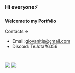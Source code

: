 ### Hi everyone⚡
#### Welcome to my Portfolio
Contacts =>
-  Email: giovanitjs@gmail.com
-  Discord: TeJota#6056
<br>
<p align="left">
  <a href="https://github.com/Merces-dev" alt="GitHub">
    <img src="https://img.shields.io/badge/-GitHub-000?style=flat-square&logo=Github&logoColor=white" />
  </a>
  <a href="https://www.linkedin.com/in/giovani-merces-da-silva-b1a592191/" alt="LinkedIn">
    <img src="https://img.shields.io/badge/-LinkedIn-blue?style=flat-square&logo=Linkedin&logoColor=white" />
  </a>
 <br>
